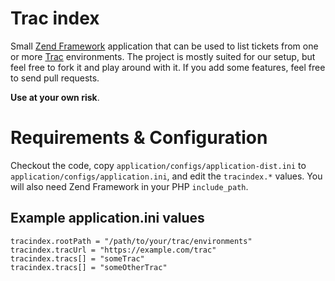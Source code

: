 # Trac index
Small [Zend Framework](http://framework.zend.com/) application that can be used to list tickets from one or more [Trac](http://trac.edgewall.org/) environments. The project is mostly suited for our setup, but feel free to fork it and play around with it. If you add some features, feel free to send pull requests.

**Use at your own risk**.

# Requirements & Configuration
Checkout the code, copy `application/configs/application-dist.ini` to `application/configs/application.ini`, and edit the `tracindex.*` values. You will also need Zend Framework in your PHP `include_path`.

## Example application.ini values
    tracindex.rootPath = "/path/to/your/trac/environments"
    tracindex.tracUrl = "https://example.com/trac"
    tracindex.tracs[] = "someTrac"
    tracindex.tracs[] = "someOtherTrac"
